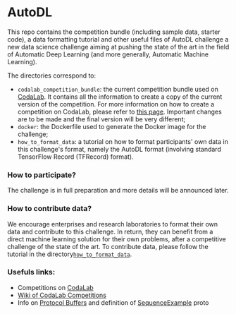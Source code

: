 # AutoDL
This repo contains the competition bundle (including sample data, starter code), a data formatting tutorial and other useful files of AutoDL challenge a new data science challenge aiming at pushing the state of the art in the field of Automatic Deep Learning (and more generally, Automatic Machine Learning). 

The directories correspond to:
- `codalab_competition_bundle`: the current competition bundle used on [CodaLab](http://35.193.242.121/competitions/8). It contains all the information to create a copy of the current version of the competition. For more information on how to create a competition on CodaLab, please refer to [this page](https://github.com/codalab/codalab-competitions/wiki#2-organizers). Important changes are to be made and the final version will be very different;
- `docker`: the Dockerfile used to generate the Docker image for the challenge;
- `how_to_format_data`: a tutorial on how to format participants' own data in this challenge's format, namely the AutoDL format (involving standard TensorFlow Record (TFRecord) format).

### How to participate?
The challenge is in full preparation and more details will be announced later.

### How to contribute data?
We encourage enterprises and research laboratories to format their own data and contribute to this challenge. In return, they can benefit from a direct machine learning solution for their own problems, after a competitive challenge of the state of the art. To contribute data, please follow the tutorial in the directory[`how_to_format_data`](https://github.com/zhengying-liu/autodl/tree/master/how_to_format_data).

### Usefuls links:
- Competitions on [CodaLab](https://competitions.codalab.org/competitions/)
- [Wiki of CodaLab Competitions](https://github.com/codalab/codalab-competitions/wiki)
- Info on [Protocol Buffers](https://developers.google.com/protocol-buffers/) and definition of [SequenceExample](https://github.com/tensorflow/tensorflow/blob/r1.7/tensorflow/core/example/example.proto) proto
